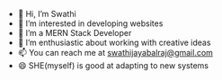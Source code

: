 - 👋 Hi, I’m Swathi
- 👀 I’m interested in developing websites
- 🌱 I’m a MERN Stack Developer
- 💞️ I’m enthusiastic about working with creative ideas
- 📫 You can reach me at swathijayabalraj@gmail.com
- 😄 SHE(myself) is good at adapting to new systems
<!---
swathijayabalraj/swathijayabalraj is a ✨ special ✨ repository because its `README.md` (this file) appears on your GitHub profile.
You can click the Preview link to take a look at your changes.
--->
